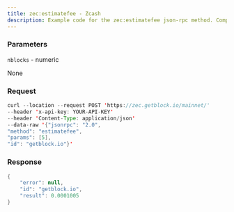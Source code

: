 ```yaml
---
title: zec:estimatefee - Zcash
description: Example code for the zec:estimatefee json-rpc method. Сomplete guide on how to use zec:estimatefee json-rpc in GetBlock.io Web3 documentation.
---
```


### Parameters


`nblocks` - numeric

None

### Request

``` java
curl --location --request POST 'https://zec.getblock.io/mainnet/' 
--header 'x-api-key: YOUR-API-KEY' 
--header 'Content-Type: application/json' 
--data-raw '{"jsonrpc": "2.0",
"method": "estimatefee",
"params": [5],
"id": "getblock.io"}'
```

###  Response

``` java
{
    "error": null,
    "id": "getblock.io",
    "result": 0.0001005
}
```

